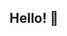 ## Hello! 👋

<!--
**lenawuu/lenawuu** is a ✨ _special_ ✨ repository because its `README.md` (this file) appears on your GitHub profile.

Here are some ideas to get you started:

<iframe src="https://giphy.com/embed/rrasLFSTyi4Th1e8Xo" width="480" height="374" style="" frameBorder="0" class="giphy-embed" allowFullScreen></iframe><p><a href="https://giphy.com/stickers/japan-sticker-neko-meme-mi-mu-rrasLFSTyi4Th1e8Xo">via GIPHY</a></p>- 🔭 I’m currently working on ...
- 🌱 I’m currently learning ...
- 👯 I’m looking to collaborate on ...
- 🤔 I’m looking for help with ...
- 💬 Ask me about ...
- 📫 How to reach me: ...
- 😄 Pronouns: ...
- ⚡ Fun fact: ...
-->

